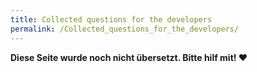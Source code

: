 ```yaml
---
title: Collected questions for the developers
permalink: /Collected_questions_for_the_developers/
---
```


**Diese Seite wurde noch nicht übersetzt. Bitte hilf mit! ❤**
